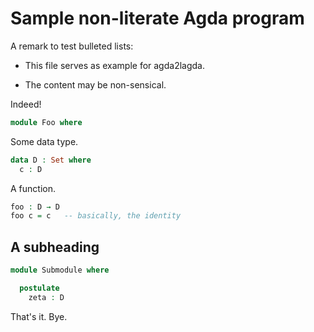 <!-- This file was automatically generated by agda2lagda 0.2025.9.5. -->

Sample non-literate Agda program
================================

A remark to test bulleted lists:

* This file serves as example for agda2lagda.

* The content may be non-sensical.

Indeed!

```agda
module Foo where
```

Some data type.

```agda
data D : Set where
  c : D
```

A function.

```agda
foo : D → D
foo c = c   -- basically, the identity
```

<!-- This part is commented out.
{-
bar : D → Set
bar x = D
-- -}
--
 -->
A subheading
-------------

```agda
module Submodule where

  postulate
    zeta : D
```

That's it.
Bye.
